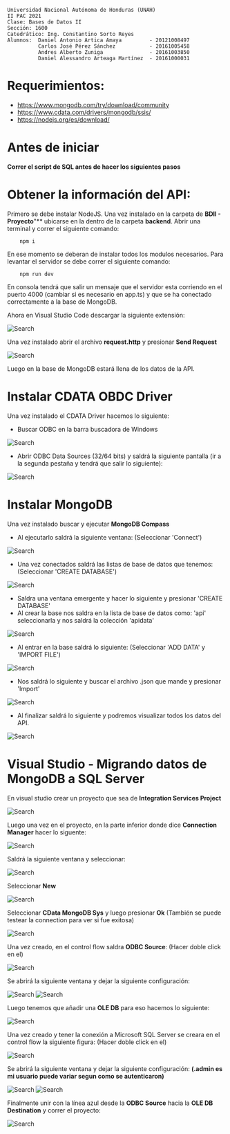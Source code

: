     Universidad Nacional Autónoma de Honduras (UNAH)
    II PAC 2021   
    Clase: Bases de Datos II
    Sección: 1600
    Catedrático: Ing. Constantino Sorto Reyes
    Alumnos:  Daniel Antonio Artica Amaya         - 20121008497
              Carlos José Pérez Sánchez           - 20161005458
              Andres Alberto Zuniga               - 20161003850
              Daniel Alessandro Arteaga Martínez  - 20161000031

# Requerimientos:

- https://www.mongodb.com/try/download/community
- https://www.cdata.com/drivers/mongodb/ssis/
- https://nodejs.org/es/download/ 

# Antes de iniciar
**Correr el script de SQL antes de hacer los siguientes pasos**

# Obtener la información del API:
Primero se debe instalar NodeJS. Una vez instalado en la carpeta de **BDII - Proyecto**"** ubicarse en la dentro de la carpeta **backend**. Abrir una terminal y correr el siguiente comando:

        npm i

En ese momento se deberan de instalar todos los modulos necesarios. Para levantar el servidor se debe correr el siguiente comando:

        npm run dev

En consola tendrá que salir un mensaje que el servidor esta corriendo en el puerto 4000 (cambiar si es necesario en app.ts) y que se ha conectado correctamente a la base de MongoDB.

Ahora en Visual Studio Code descargar la siguiente extensión:

![Search](https://drive.google.com/uc?export=view&id=1eGOALU3bixaqkXYL42AJtYzRI_cDa1S0 "Search")

Una vez instalado abrir el archivo **request.http** y presionar **Send Request**

![Search](https://drive.google.com/uc?export=view&id=1xEdsVS11GIKPCG_iHrJGbit1PfHuFOdY "Search")

Luego en la base de MongoDB estará llena de los datos de la API.

# Instalar CDATA OBDC Driver
Una vez instalado el CDATA Driver hacemos lo siguiente: 

- Buscar ODBC en la barra buscadora de Windows

![Search](https://drive.google.com/uc?export=view&id=1JpAOn0o1nZBVF9k6SqhypoMdzAS4njGd "Search")

- Abrir ODBC Data Sources (32/64 bits) y saldrá la siguiente pantalla (ir a la segunda pestaña y tendrá que salir lo siguiente):

![Search](https://drive.google.com/uc?export=view&id=1CNbDzLtSxqwP9qjGlsPGz2ESeM0gubXL "Search")


# Instalar MongoDB
Una vez instalado buscar y ejecutar **MongoDB Compass**

- Al ejecutarlo saldrá la siguiente ventana: (Seleccionar 'Connect')

![Search](https://drive.google.com/uc?export=view&id=1Lh874sB2HRe7mjAmngda9kOKvWaPi7EL "Search")

- Una vez conectados saldrá las listas de base de datos que tenemos: (Seleccionar 'CREATE DATABASE')

![Search](https://drive.google.com/uc?export=view&id=1t0Id6Q57ujwcAmyBqZEBKhnnedsSzIpG "Search")

- Saldra una ventana emergente y hacer lo siguiente y presionar 'CREATE DATABASE'
- Al crear la base nos saldra en la lista de base de datos como: 'api' seleccionarla y nos saldrá la colección 'apidata'

![Search](https://drive.google.com/uc?export=view&id=1xtqmktmKRFzw79jOLs3g4VbIIDhxey9g "Search")

- Al entrar en la base saldrá lo siguiente: (Seleccionar 'ADD DATA' y 'IMPORT FILE')

![Search](https://drive.google.com/uc?export=view&id=1_bVrwD6lwcgQFY3zU3gCA9GI4X9CvVE- "Search")

- Nos saldrá lo siguiente y buscar el archivo .json que mande y presionar 'Import'

![Search](https://drive.google.com/uc?export=view&id=1G5QkpPOC2hqEZ1mVFxpH3AV1ZuznD7nF "Search")

- Al finalizar saldrá lo siguiente y podremos visualizar todos los datos del API.

![Search](https://drive.google.com/uc?export=view&id=1P7CF2Ykt-61YuLc2mCMRkwZ_g-uG7nDi "Search")

# Visual Studio - Migrando datos de MongoDB a SQL Server
En visual studio crear un proyecto que sea de **Integration Services Project**

![Search](https://drive.google.com/uc?export=view&id=1hR3Qm_Aw9PrQY3GTJVITkxLBH635TxmM "Search")

Luego una vez en el proyecto, en la parte inferior donde dice **Connection Manager** hacer lo siguente:

![Search](https://drive.google.com/uc?export=view&id=1hWfbQKzVVvug_Qt-Ws6ewUJCElwACgXo "Search")

Saldrá la siguiente ventana y seleccionar: 

![Search](https://drive.google.com/uc?export=view&id=1ZaoKiKD4GaVhhQkVtsKApmP-bnbuHht0 "Search")

Seleccionar **New**

![Search](https://drive.google.com/uc?export=view&id=1U1izSIU0ZsQMXXsQjpgx0DeXG17PLGzS "Search")

Seleccionar **CData MongoDB Sys** y luego presionar **Ok** (También se puede testear la connection para ver si fue exitosa)

![Search](https://drive.google.com/uc?export=view&id=1sc9e8neFJ2wJjtjYYGDAS3f4j6FF_Eer "Search")

Una vez creado, en el control flow saldra **ODBC Source**: (Hacer doble click en el)

![Search](https://drive.google.com/uc?export=view&id=1Omgjg8Pd1wTy4ecOW1JsxNQqc3470d6z "Search")

Se abrirá la siguiente ventana y dejar la siguiente configuración: 

![Search](https://drive.google.com/uc?export=view&id=1Qkw1DKmBLn_JpS8MnQFf3WZwvNpqw2Rr "Search")
![Search](https://drive.google.com/uc?export=view&id=1a16s1HyU6IunAx-R-2hi9ZRxO7tePcpa "Search")

Luego tenemos que añadir una **OLE DB** para eso hacemos lo siguiente:

![Search](https://drive.google.com/uc?export=view&id=1JnwYTEBi45Q3VOZ10moUzi4oap7xBBKK "Search")

Una vez creado y tener la conexión a Microsoft SQL Server se creara en el control flow la siguiente figura: (Hacer doble click en el)

![Search](https://drive.google.com/uc?export=view&id=1b3OO7KjPaY1RkT4YsuJ8cdmQoB_PZnqM "Search")

Se abrirá la siguiente ventana y dejar la siguiente configuración: **(.admin es mi usuario puede variar segun como se autenticaron)**

![Search](https://drive.google.com/uc?export=view&id=1CQkI_WFq3qj7lxnAQfRzw0bM9-wLShkR "Search")
![Search](https://drive.google.com/uc?export=view&id=1nHWamGW0HdOI-GLquxzrQU0q6DUWvErL "Search")

Finalmente unir con la línea azul desde la **ODBC Source** hacia la **OLE DB Destination** y correr el proyecto:

![Search](https://drive.google.com/uc?export=view&id=16Gfz28CPmBpMkiiVC1Hhq5n5s3YSlkl- "Search")




